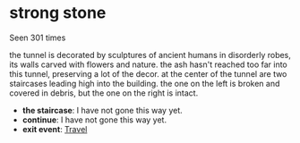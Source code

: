 # strong stone

Seen 301 times

the tunnel is decorated by sculptures of ancient humans in disorderly robes, its walls carved with flowers and nature. the ash hasn't reached too far into this tunnel, preserving a lot of the decor. at the center of the tunnel are two staircases leading high into the building. the one on the left is broken and covered in debris, but the one on the right is intact.

- **the staircase**: I have not gone this way yet.
- **continue**: I have not gone this way yet.
- **exit event**: [Travel](Travel-travel.md)
